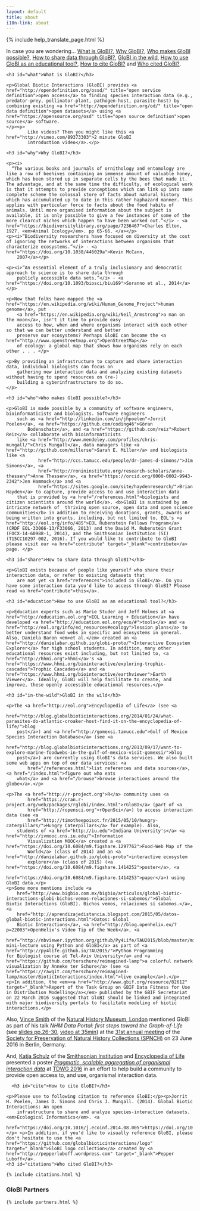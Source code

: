 ```yaml
---
layout: default
title: about
i18n-link: about
---
```

{% include help_translate_page.html %}

<div class="ui-widget">
    <p>In case you are wondering... <a href="#what">What is GloBI?</a>, <a href="#why">Why GloBI?</a>, <a href="#who">Who makes GloBI possible?</a>, <a href="#share">How to share data through GloBI?</a>, <a href="#in-the-wild">GloBI in the wild</a>, <a href="#education">How to use GloBI as an educational tool?</a>, <a href="#cite">How to cite GloBI?</a> and <a href="#citations">Who cited GloBI?</a>.</p>

    <h3 id="what">What is GloBI?</h3>

    <p>Global Biotic Interactions (GloBI) provides <a href="http://opendefinition.org/ossd/" title="open service definition">open access</a> to finding species interaction data (e.g., predator-prey, pollinator-plant, pathogen-host, parasite-host) by combining existing <a href="http://opendefinition.org/od/" title="open data definition">open datasets</a> using <a href="https://opensource.org/osd" title="open source definition">open source</a> software. 
    </p><p>
            Like videos? Then you might like this <a href="http://vimeo.com/89373303">2 minute GloBI
            introduction video</a>.</p>

    <h3 id="why">Why GloBI?</h3>

    <p><i>
      “The various books and journals of ornithology and entomology are like a row of beehives containing an immense amount of valuable honey, which has been stored up in separate cells by the bees that made it. The advantage, and at the same time the difficulty, of ecological work is that it attempts to provide conceptions which can link up into some complete scheme the colossal store of facts about natural history which has accumulated up to date in this rather haphazard manner. This applies with particular force to facts about the food habits of animals. Until more organised information about the subject is available, it is only possible to give a few instances of some of the more clear­cut niches which happen to have been worked out.”</i> - <a href="https://biodiversitylibrary.org/page/7236467">Charles Elton, 1927. <em>Animal Ecology</em>. pp 65-66. </a></p>
    <p><i>“Biodiversity researchers have focused on diversity at the cost of ignoring the networks of interactions between organisms that characterize ecosystems.”</i> - <a href="https://doi.org/10.1038/446029a">Kevin McCann,
        2007</a></p>

    <p><i>“An essential element of a truly inclusionary and democratic approach to science is to share data through
        publicly accessible data sets.”</i> - <a href="https://doi.org/10.1093/biosci/biu169">Soranno et al., 2014</a>
    </p>

    <p>Now that folks have mapped the <a href="https://en.wikipedia.org/wiki/Human_Genome_Project">human genome</a>, put
        <a href="https://en.wikipedia.org/wiki/Neil_Armstrong">a man on the moon</a>, isn't it time to provide easy
        access to how, when and where organisms interact with each other so that we can better understand and better
        preserve our ecosystems? Perhaps GloBI can become the <a href="http://www.openstreetmap.org">OpenStreetMap</a>
        of ecology: a global map that shows how organisms rely on each other . . . </p>

    <p>By providing an infrastructure to capture and share interaction data, individual biologists can focus on
        gathering new interaction data and analyzing existing datasets without having to spend resources on (re-)
        building a cyberinfrastructure to do so.
    </p>

    <h3 id="who">Who makes GloBI possible?</h3>

    <p>GloBI is made possible by a community of software engineers, bioinformaticists and biologists. Software engineers
        such as <a href="http://linkedin.com/in/jhpoelen">Jorrit Poelen</a>, <a href="https://github.com/coding46">Göran
            Bodenschatz</a>, and <a href="https://github.com/reiz">Robert Reiz</a> collaborate with bioinformaticists
        like <a href="http://www.mendeley.com/profiles/chris-mungall/">Chris Mungall</a>, data managers like <a href="http://github.com/millerse">Sarah E. Miller</a> and biologists like <a
                href="http://ccs.tamucc.edu/people/dr-james-d-simons/">Jim Simons</a>, <a
                href="http://ronininstitute.org/research-scholars/anne-thessen/">Anne Thessen</a>, <a href="https://orcid.org/0000-0002-9943-2342">Jen Hammock</a> and <a
                href="https://sites.google.com/site/haydenresearch/">Brian Hayden</a> to capture, provide access to and use interaction data
        that is provided by <a href="/references.html">biologists and citizen scientists around the world</a>. <b>GloBI is sustained by an intricate network of  thriving open source, open data and open science communities</b> in addition to receiving donations, grants, awards or being written into grants, including, but not limited to, EOL's <a href="http://eol.org/info/485">EOL Rubenstein Fellows Program</a> (CRDF EOL-33066-13/F33066, 2013) and the David M. Rubenstein Grant (FOCX-14-60988-1, 2014), and the Smithsonian Institution (SI) (T15CC10297-002, 2016). If you would like to contribute to GloBI please visit our <a href="contribute" target="_blank">contribute</a> page. </p>

    <h3 id="share">How to share data through GloBI?</h3>

    <p>GloBI exists because of people like yourself who share their interaction data, or refer to existing datasets that
        are not yet <a href="references">included in GloBI</a>. Do you have some interaction data you'd like to access through GloBI? Please read <a href="contribute">this</a>.

    <h3 id="education">How to use GloBI as an educational tool?</h3>

    <p>Education experts such as Marie Studer and Jeff Holmes at <a href="http://education.eol.org">EOL Learning + Education</a> have developed <a href="http://education.eol.org/eco/#">tools</a> and <a href="http://eol.org/info/ed_resources#ecology">lession plans</a> to better understand food webs in specific and ecosystems in general. Also, Daniela Baron <em>et al.</em> created an <a href="http://danielabar.github.io/globi-proto/">Interactive Ecosystem Explorer</a> for high school students. In addition, many other educational resources exist including, but not limited to, <a href="http://hhmi.org">hhmi</a>'s <a href="https://www.hhmi.org/biointeractive/exploring-trophic-cascades">Trophic Cascades</a> and <a href="https://www.hhmi.org/biointeractive/earthviewer">Earth Viewer</a>. Ideally, GloBI will help facilitate to create, and improve, these openly accessible educational resources.</p>

    <h3 id="in-the-wild">GloBI in the wild</h3>

    <p>The <a href="http://eol.org">Encyclopedia of Life</a> (see <a
            href="http://blog.globalbioticinteractions.org/2014/01/24/what-parasites-do-atlantic-croaker-host-find-it-on-the-encyclopedia-of-life/">blog
        post</a>) and <a href="http://gomexsi.tamucc.edu">Gulf of Mexico Species Interaction Database</a> (see <a
            href="http://blog.globalbioticinteractions.org/2013/09/17/want-to-explore-marine-foodwebs-in-the-gulf-of-mexico-visit-gomexsi/">blog
        post</a>) are currently using GloBI's data services. We also built some web apps on top of our data services: <a
            href="/references.html">list references and data sources</a>, <a href="/index.html">figure out who eats
        what</a> and <a href="/browse">browse interactions around the globe</a>.</p>

    <p>The <a href="http://r-project.org">R</a> community uses <a
            href="https://cran.r-project.org/web/packages/rglobi/index.html">rGloBI</a> (part of <a
            href="http://ropensci.org">rOpenSci</a>) to access interaction data (see <a
            href="http://timotheepoisot.fr/2015/05/10/hungry-caterpillars/">Hungry Caterpillars</a> for example). Also,
        students of <a href="http://iu.edu">Indiana University's</a> <a href="http://ivmooc.cns.iu.edu/">Information
            Visualization MOOC</a> created a <a href="https://doi.org/10.6084/m9.figshare.1297762">Food-Web Map of the
            World</a> (class of 2014) and an <a href="http://danielabar.github.io/globi-proto">interactive ecosystem
            explorer</a> (class of 2015) (<a href="https://doi.org/10.6084/m9.figshare.1414252">poster</a>, <a
                href="https://doi.org/10.6084/m9.figshare.1414253">paper</a>) using GloBI data.</p>
    <p>Some more mentions include <a
        href="http://www.bigbio.com.mx/bigbio/articulos/global-biotic-interactions-globi-bichos-vemos-relaciones-si-sabemos/">Global
    Biotic Interactions (GloBI). Bichos vemos, relaciones sí sabemos.</a>, <a
        href="http://aprendizajedistancia.blogspot.com/2015/05/datos-global-biotic-interactions.html">Datos: Global
        Biotic Interactions</a>, <a href="http://blog.openhelix.eu/?p=22003">OpenHelix's Video Tip of the Week</a>, <a
        href="http://nbviewer.ipython.org/github/Py4Life/TAU2015/blob/master/minilecture_API_globi.ipynb">Py4Life's
    mini-lecture using Python and GloBI</a> as part of <a href="http://py4life.github.io/TAU2015/">Python Programming
    for Biologist course at Tel-Aviv University</a> and <a href="https://github.com/terschure/reimagined-lamp">a colorful network visualization by Anneke ter Schure</a> (see <a href="https://rawgit.com/terschure/reimagined-lamp/master/BioticInteractions/index.html">live example</a>).</p>
    <p>In addition, the <em><a href="http://www.gbif.org/resource/82612" target="_blank">Report of the Task Group on GBIF Data Fitness for Use in Distribution Modelling</a></em> published by the GBIF Secretariat on 22 March 2016 suggested that GloBI should be linked and integrated with major biodiversity portals to facilitate modeling of biotic interactions.</p>
Also, <a href="http://www.nhm.ac.uk/our-science/departments-and-staff/staff-directory/vincent-smith.html">Vince Smith</a> of the <a href="http://nhm.ac.uk">Natural History Museum, London</a> mentioned GloBI as part of his talk <em>NHM Data Portal: first steps toward the Graph-of-Life</em> (see <a href="http://www.slideshare.net/vsmithuk/nhm-data-portal-first-steps-toward-the-graphoflife/26">slides pp.26-30</a>, <a href="http://idigbio.adobeconnect.com/p40okmceb6d/">video at 35min</a>) at the <a href="http://www.spnhc2016.berlin/index.html">31st annual meeting</a> of the <a href="http://www.spnhc.org">Society for Preservation of Natural History Collections (SPNCH)</a> on 23 June 2016 in Berlin, Germany.</p> 
<p>And, <a href="https://www.researchgate.net/profile/Katja_Schulz" target="_blank">Katja Schulz</a> of the <a href="https://si.edu" target="_blank">Smithsonian Institution</a> and <a href="http://eol.org" target="_blank">Encyclopedia of Life</a> presented a poster <em><a href="https://doi.org/10.6084/m9.figshare.4495130.v1" target="_blank">Pragmatic, scalable aggregation of organismal interaction data</a></em> at <a href="http://www.tdwg.org/conference2016/" target="_blank">TDWG 2016</a> in an effort to help build a community to provide open access to, and use, organismal interaction data.</p>
      
      <h3 id="cite">How to cite GloBI?</h3>

    <p>Please use to following citation to reference GloBI:</p><p>Jorrit H. Poelen, James D. Simons and Chris J. Mungall. (2014). Global Biotic Interactions: An open
        infrastructure to share and analyze species-interaction datasets. <em>Ecological Informatics</em>. <a
                href="https://doi.org/10.1016/j.ecoinf.2014.08.005">https://doi.org/10.1016/j.ecoinf.2014.08.005</a>.</p> <p>In addition, if you'd like to visually reference GloBI, please don't hesitate to use the <a href="https://github.com/globalbioticinteractions/logo" target="_blank">GloBI logo collection</a> created by <a href="http://pepperluboff.wordpress.com" target="_blank">Pepper Luboff</a>.
    <h3 id="citations">Who cited GloBI?</h3>

    {% include citations.html %}
</div>

<h3 id="partners">GloBI Partners</h3>

    {% include partners.html %}
